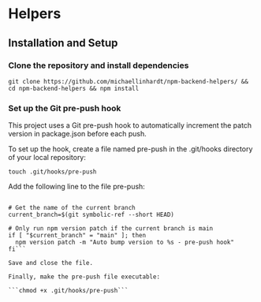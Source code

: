 # Helpers

## Installation and Setup

### Clone the repository and install dependencies

```git clone https://github.com/michaellinhardt/npm-backend-helpers/ && cd npm-backend-helpers && npm install```

### Set up the Git pre-push hook

This project uses a Git pre-push hook to automatically increment the patch version in package.json before each push.

To set up the hook, create a file named pre-push in the .git/hooks directory of your local repository:

```touch .git/hooks/pre-push```

Add the following line to the file pre-push:

```#!/bin/sh

# Get the name of the current branch
current_branch=$(git symbolic-ref --short HEAD)

# Only run npm version patch if the current branch is main
if [ "$current_branch" = "main" ]; then
  npm version patch -m "Auto bump version to %s - pre-push hook"
fi```

Save and close the file.

Finally, make the pre-push file executable:

```chmod +x .git/hooks/pre-push```
